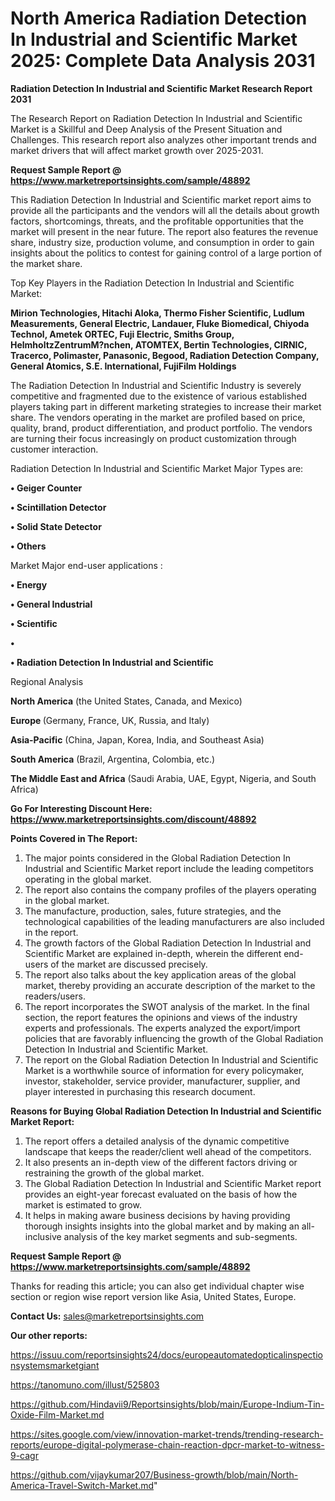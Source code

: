 # North America Radiation Detection In Industrial and Scientific Market 2025: Complete Data Analysis 2031

<strong>Radiation Detection In Industrial and Scientific Market Research Report 2031</strong>

The Research Report on Radiation Detection In Industrial and Scientific Market is a Skillful and Deep Analysis of the Present Situation and Challenges. This research report also analyzes other important trends and market drivers that will affect market growth over 2025-2031.

<strong>Request Sample Report @ <a href=https://www.marketreportsinsights.com/sample/48892>https://www.marketreportsinsights.com/sample/48892</a></strong>

This Radiation Detection In Industrial and Scientific market report aims to provide all the participants and the vendors will all the details about growth factors, shortcomings, threats, and the profitable opportunities that the market will present in the near future. The report also features the revenue share, industry size, production volume, and consumption in order to gain insights about the politics to contest for gaining control of a large portion of the market share.

Top Key Players in the Radiation Detection In Industrial and Scientific Market:

<strong>Mirion Technologies, Hitachi Aloka, Thermo Fisher Scientific, Ludlum Measurements, General Electric, Landauer, Fluke Biomedical, Chiyoda Technol, Ametek ORTEC, Fuji Electric, Smiths Group, HelmholtzZentrumM?nchen, ATOMTEX, Bertin Technologies, CIRNIC, Tracerco, Polimaster, Panasonic, Begood, Radiation Detection Company, General Atomics, S.E. International, FujiFilm Holdings</strong>

The Radiation Detection In Industrial and Scientific Industry is severely competitive and fragmented due to the existence of various established players taking part in different marketing strategies to increase their market share. The vendors operating in the market are profiled based on price, quality, brand, product differentiation, and product portfolio. The vendors are turning their focus increasingly on product customization through customer interaction.

Radiation Detection In Industrial and Scientific Market Major Types are:

<strong>•  Geiger Counter

•  Scintillation Detector

•  Solid State Detector

•  Others</strong>

Market Major end-user applications :

<strong>•  Energy

•  General Industrial

•  Scientific

•  

•  Radiation Detection In Industrial and Scientific</strong>

Regional Analysis

</u><strong><b>North America</b></strong> (the United States, Canada, and Mexico)

<strong><b>Europe </b></strong>(Germany, France, UK, Russia, and Italy)

<strong><b>Asia-Pacific</b></strong> (China, Japan, Korea, India, and Southeast Asia)

<strong><b>South America</b></strong> (Brazil, Argentina, Colombia, etc.)

<strong><b>The Middle East and Africa</b></strong> (Saudi Arabia, UAE, Egypt, Nigeria, and South Africa)

<strong>Go For Interesting Discount Here: <a href=https://www.marketreportsinsights.com/discount/48892>https://www.marketreportsinsights.com/discount/48892</a></strong>

<strong>Points Covered in The Report:</strong>
<ol>
  <li>The major points considered in the Global Radiation Detection In Industrial and Scientific Market report include the leading competitors operating in the global market.</li>
  <li>The report also contains the company profiles of the players operating in the global market.</li>
  <li>The manufacture, production, sales, future strategies, and the technological capabilities of the leading manufacturers are also included in the report.</li>
  <li>The growth factors of the Global Radiation Detection In Industrial and Scientific Market are explained in-depth, wherein the different end-users of the market are discussed precisely.</li>
  <li>The report also talks about the key application areas of the global market, thereby providing an accurate description of the market to the readers/users.</li>
  <li>The report incorporates the SWOT analysis of the market. In the final section, the report features the opinions and views of the industry experts and professionals. The experts analyzed the export/import policies that are favorably influencing the growth of the Global Radiation Detection In Industrial and Scientific Market.</li>
  <li>The report on the Global Radiation Detection In Industrial and Scientific Market is a worthwhile source of information for every policymaker, investor, stakeholder, service provider, manufacturer, supplier, and player interested in purchasing this research document.</li>
</ol>
<strong>Reasons for Buying Global Radiation Detection In Industrial and Scientific Market Report:</strong>

<ol>
  <li>The report offers a detailed analysis of the dynamic competitive landscape that keeps the reader/client well ahead of the competitors.</li>
  <li>It also presents an in-depth view of the different factors driving or restraining the growth of the global market.</li>
  <li>The Global Radiation Detection In Industrial and Scientific Market report provides an eight-year forecast evaluated on the basis of how the market is estimated to grow.</li>
  <li>It helps in making aware business decisions by having providing thorough insights insights into the global market and by making an all-inclusive analysis of the key market segments and sub-segments.</li>
</ol>
<strong>Request Sample Report @ <a href=https://www.marketreportsinsights.com/sample/48892>https://www.marketreportsinsights.com/sample/48892</a></strong>


Thanks for reading this article; you can also get individual chapter wise section or region wise report version like Asia, United States, Europe.

<strong>Contact Us:</strong>
sales@marketreportsinsights.com

<strong>Our other reports:</strong>

<a href=https://issuu.com/reportsinsights24/docs/europeautomatedopticalinspectionsystemsmarketgiant>https://issuu.com/reportsinsights24/docs/europeautomatedopticalinspectionsystemsmarketgiant</a>

<a href=https://tanomuno.com/illust/525803>https://tanomuno.com/illust/525803</a>

<a href=https://github.com/Hindavii9/Reportsinsights/blob/main/Europe-Indium-Tin-Oxide-Film-Market.md>https://github.com/Hindavii9/Reportsinsights/blob/main/Europe-Indium-Tin-Oxide-Film-Market.md</a>

<a href=https://sites.google.com/view/innovation-market-trends/trending-research-reports/europe-digital-polymerase-chain-reaction-dpcr-market-to-witness-9-cagr>https://sites.google.com/view/innovation-market-trends/trending-research-reports/europe-digital-polymerase-chain-reaction-dpcr-market-to-witness-9-cagr</a>

<a href=https://github.com/vijaykumar207/Business-growth/blob/main/North-America-Travel-Switch-Market.md>https://github.com/vijaykumar207/Business-growth/blob/main/North-America-Travel-Switch-Market.md</a>"
